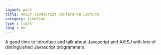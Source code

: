 ```yaml
---
layout: post
title: OKJSP Javascript Conference Lecture
category: timeline
type : right
lang : en
---
```



A good time to introduce and talk about Javascript and AXISJ with lots of distinguished Javascript programmers.